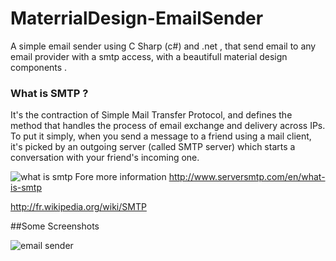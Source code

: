 # MaterrialDesign-EmailSender
A simple email sender using C Sharp (c#) and .net , that send email to any email provider with a smtp access, with a beautifull material design components .

### What is SMTP ?
 It's the contraction of Simple Mail Transfer Protocol, and defines the method that handles the process of email exchange and delivery across IPs.
To put it simply, when you send a message to a friend using a mail client, it's picked by an outgoing server (called SMTP server) which starts a conversation with your friend's incoming one.


![what is smtp](https://cloud.githubusercontent.com/assets/24621701/21529683/894e85ac-cd3b-11e6-8d76-fb9ddf32a4bf.png)
Fore more information 
http://www.serversmtp.com/en/what-is-smtp

http://fr.wikipedia.org/wiki/SMTP


##Some Screenshots

![email sender](https://cloud.githubusercontent.com/assets/24621701/21529699/a1e5a3ca-cd3b-11e6-9a39-425138266366.png)
